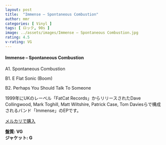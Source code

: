 ```yaml
---
layout: post
title:  "Immense – Spontaneous Combustion"
author: mmr
categories: [ Vinyl ]
tags: [ ロック, 90s ]
image: ../assets/images/Immense – Spontaneous Combustion.jpg
rating: 4.5
v-rating: VG
---
```


#### Immense – Spontaneous Combustion

A1. Spontaneous Combustion

B1. E Flat Sonic (Boom)

B2. Perhaps You Should Talk To Someone

1999年にUKのレーベル「FatCat Records」からリリースされたDave Collingwood, Mark Toghill, Matt Wiltshire, Patrick Case, Tom Daviesらで構成されるバンド「Immense」のEPです。

[メルカリで購入](https://jp.mercari.com/item/m96454290820?afid=6142608987)

<div class="mt-4 mb-4 d-flex align-items-center">
<strong class="mr-1">盤質: VG</strong>
</div>
<div class="mt-4 mb-4 d-flex align-items-center">
<strong class="mr-1">ジャケット: G</strong>
</div>
